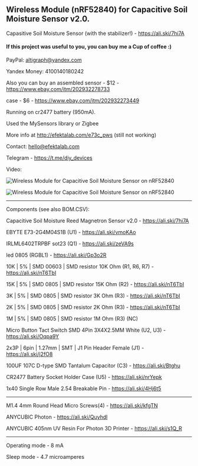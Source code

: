 ## Wireless Module (nRF52840) for Capacitive Soil Moisture Sensor v2.0.

Capasitive Soil Moisture Sensor (with the stabilizer!) - https://ali.ski/7hi7A

#### If this project was useful to you, you can buy me a Cup of coffee :)

PayPal: altigraph@yandex.com

Yandex Money: 4100140180242

Also you can buy an assembled sensor - $12 - https://www.ebay.com/itm/202932278733

case - $6 - https://www.ebay.com/itm/202932273449

Running on cr2477 battery (950mA).

Used the MySensors library or Zigbee

More info at http://efektalab.com/e73c_pws (still not working)

Contact: hello@efektalab.com

Telegram - https://t.me/diy_devices

Video: 

![Wireless Module for Capacitive Soil Moisture Sensor on nRF52840](https://github.com/smartboxchannel/EFEKTA_E73C_PWS_MODULE/blob/master/IMAGES/IMG_20200312_111739.jpg)

![Wireless Module for Capacitive Soil Moisture Sensor on nRF52840](https://github.com/smartboxchannel/EFEKTA_E73C_PWS_MODULE/blob/master/IMAGES/IMG_20200311_222337.jpg)

---

Components (see also BOM.CSV):

Capacitive Soil Moisture Reed Magnetron Sensor v2.0 - https://ali.ski/7hi7A

EBYTE E73-2G4M04S1B (U1) - https://ali.ski/vmoKAo

IRLML6402TRPBF sot23 (Q1) - https://ali.ski/zeVA9s

led 0805 (RGBL1) - https://ali.ski/Gp3o2R

10K | 5% | SMD 00603 | SMD resistor 10K Ohm (R1, R6, R7) - https://ali.ski/nT6TbI

15K | 5% | SMD 0805 | SMD resistor 15K Ohm (R2) - https://ali.ski/nT6TbI

3K | 5% | SMD 0805 | SMD resistor 3K Ohm (R3) - https://ali.ski/nT6TbI

2K | 5% | SMD 0805 | SMD resistor 2K Ohm (R3) - https://ali.ski/nT6TbI

1M | 5% | SMD 0805 | SMD resistor 1M Ohm (R3)  (NC)

Micro Button Tact Switch SMD 4Pin 3X4X2.5MM White (U2, U3) - https://ali.ski/Oqpa9Y

2x3P | 6pin | 1.27mm | SMT | J1	Pin Header Female (J1) - https://ali.ski/j2fO8

100UF 107C D-type SMD Tantalum Capacitor (C3) - https://ali.ski/Btghu

CR2477 Battery Socket Holder Case (U5) - https://ali.ski/nrYepk

1x40 Single Row Male 2.54 Breakable Pin - https://ali.ski/4Hj6t5


---

M1.4 4mm Round Head Micro Screws(4) - https://ali.ski/kfgTN

ANYCUBIC Photon - https://ali.ski/Quyhdl

ANYCUBIC 405nm UV Resin For Photon 3D Printer - https://ali.ski/s1Q_R

---

Operating mode - 8 mA

Sleep mode - 4.7 microamperes
